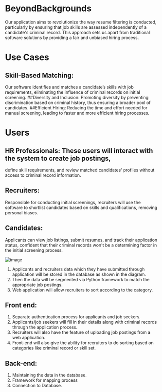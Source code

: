 # BeyondBackgrounds
Our application aims to revolutionize the way resume filtering is conducted,  particularly by ensuring that job skills are assessed independently of a candidate's  criminal record. This approach sets us apart from traditional software solutions by  providing a fair and unbiased hiring process.

# Use Cases
## Skill-Based Matching: 
Our software identifies and matches a candidate’s skills 
with job requirements, eliminating the influence of criminal records on initial 
screening.
##Diversity and Inclusion: 
Promoting diversity by preventing discrimination based 
on criminal history, thus ensuring a broader pool of candidates.
##Efficient Hiring:
Reducing the time and effort needed for manual screening, leading 
to faster and more efficient hiring processes.
# Users
## HR Professionals: These users will interact with the system to create job postings, 
define skill requirements, and review matched candidates' profiles without access to 
criminal record information.
## Recruiters: 
Responsible for conducting initial screenings, recruiters will use the 
software to shortlist candidates based on skills and qualifications, removing personal 
biases.
## Candidates:
Applicants can view job listings, submit resumes, and track their 
application status, confident that their criminal records won't be a determining factor 
in the initial screening process.

![image](https://github.com/NavyaNelluri/BeyondBackgrounds/assets/123142678/0bb01c7b-35a2-488f-9bfe-a30fbbf64932)

1. Applicants and recruiters data which they have submitted through application 
will be stored in the database as shown in the diagram.
2. Then the data will be segmented via Python framework to match the 
appropriate job postings.
3. Web application will allow recruiters to sort according to the category.
## Front end:
1. Separate authentication process for applicants and job seekers.
2. Applicants/job seekers will fill in their details along with criminal records 
through the application process.
3. Recruiters will also have the feature of uploading job postings from a web
application.
4. Front-end will also give the ability for recruiters to do sorting based on 
categories like criminal record or skill set. 
## Back-end: 
1. Maintaining the data in the database.
2. Framework for mapping process
3. Connection to Database.


